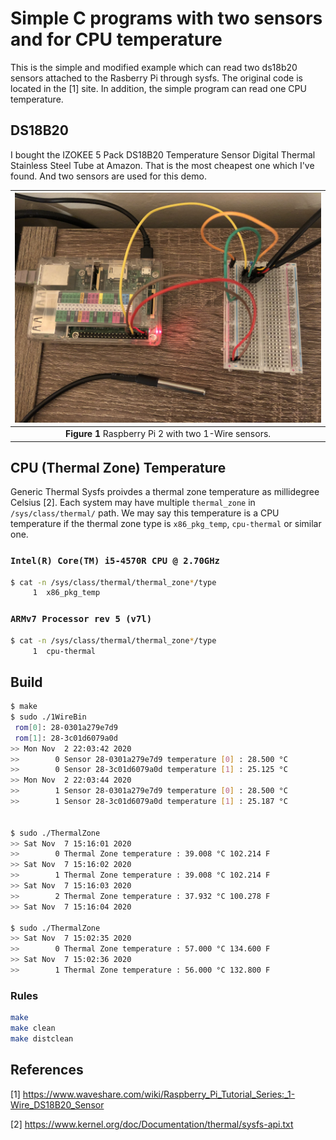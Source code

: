 # Simple C programs with two sensors and for CPU temperature

This is the simple and modified example which can read two ds18b20 sensors attached to the Rasberry Pi through sysfs. The original code is located in the [1] site. In addition, the simple program can read one CPU temperature.


## DS18B20

I bought the IZOKEE 5 Pack DS18B20 Temperature Sensor Digital Thermal Stainless Steel Tube at Amazon. That is the most cheapest one which I've found. And two sensors are used for this demo.

|![OWS](../docs/Two1W_with_rpi.png)|
| :---: |
|**Figure 1** Raspberry Pi 2 with two 1-Wire sensors.|


## CPU (Thermal Zone) Temperature

Generic Thermal Sysfs proivdes a thermal zone temperature as millidegree Celsius [2]. Each system may have multiple `thermal_zone` in `/sys/class/thermal/` path. We may say this temperature is a CPU temperature if the thermal zone type is `x86_pkg_temp`, `cpu-thermal` or similar one.

### `Intel(R) Core(TM) i5-4570R CPU @ 2.70GHz`

```bash
$ cat -n /sys/class/thermal/thermal_zone*/type
     1	x86_pkg_temp
```
### `ARMv7 Processor rev 5 (v7l)`

```bash
$ cat -n /sys/class/thermal/thermal_zone*/type
     1	cpu-thermal
```

## Build

```bash
$ make
$ sudo ./1WireBin 
 rom[0]: 28-0301a279e7d9
 rom[1]: 28-3c01d6079a0d
>> Mon Nov  2 22:03:42 2020
>>        0 Sensor 28-0301a279e7d9 temperature [0] : 28.500 °C
>>        0 Sensor 28-3c01d6079a0d temperature [1] : 25.125 °C
>> Mon Nov  2 22:03:44 2020
>>        1 Sensor 28-0301a279e7d9 temperature [0] : 28.500 °C
>>        1 Sensor 28-3c01d6079a0d temperature [1] : 25.187 °C


$ sudo ./ThermalZone 
>> Sat Nov  7 15:16:01 2020
>>        0 Thermal Zone temperature : 39.008 °C 102.214 F
>> Sat Nov  7 15:16:02 2020
>>        1 Thermal Zone temperature : 39.008 °C 102.214 F
>> Sat Nov  7 15:16:03 2020
>>        2 Thermal Zone temperature : 37.932 °C 100.278 F
>> Sat Nov  7 15:16:04 2020

$ sudo ./ThermalZone 
>> Sat Nov  7 15:02:35 2020
>>        0 Thermal Zone temperature : 57.000 °C 134.600 F
>> Sat Nov  7 15:02:36 2020
>>        1 Thermal Zone temperature : 56.000 °C 132.800 F
```

### Rules

```bash
make
make clean
make distclean
```

## References
[1] https://www.waveshare.com/wiki/Raspberry_Pi_Tutorial_Series:_1-Wire_DS18B20_Sensor

[2] https://www.kernel.org/doc/Documentation/thermal/sysfs-api.txt
